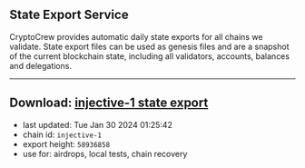 ## State Export Service
CryptoCrew provides automatic daily state exports for all chains we validate. State export files can be used as genesis files and are a snapshot of the current blockchain state, including all validators, accounts, balances and delegations.

---
**Download: [injective-1 state export](https://dl.ccvalidators.com/SERVICE/injective/injective-1_export_58936858.json)**
---

- last updated: Tue Jan 30 2024 01:25:42
- chain id: `injective-1`
- export height: `58936858`
- use for: airdrops, local tests, chain recovery
